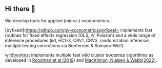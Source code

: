 ## Hi there 👋

We develop tools for applied (micro-) econometrics. 

[pyfixest](https://github.com/py-econometrics/pyfixest= implements fast routines for fixed effects regression (OLS, IV, Poisson) and a wide range of inference procedures (iid, HC1-3, CRV1, CRV3,
randomization inference, multiple testing corrections via Bonferroni & Romano-Wolf). 

[wildboottest](https://github.com/py-econometrics/wildboottest) implements multiple fast wild cluster bootstrap algorithms as developed in [Roodman et al
(2019)](https://econpapers.repec.org/paper/qedwpaper/1406.htm) and [MacKinnon, Nielsen & Webb(2022)](https://www.econ.queensu.ca/sites/econ.queensu.ca/files/wpaper/qed_wp_1485.pdf).

